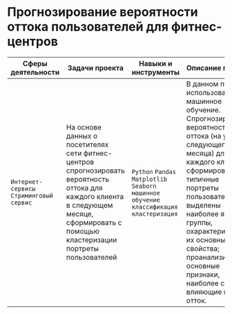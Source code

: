 # Прогнозирование вероятности оттока пользователей для фитнес-центров

Сферы деятельности | Задачи проекта                                  | Навыки и инструменты         |Описание проекта                                                  |
------------------ | ------------------------------------------------|------------------------------|------------------------------------------------------------------|
`Интернет-сервисы` `Стриминговый сервис`| На основе данных о посетителях сети фитнес-центров спрогнозировать вероятность оттока для каждого клиента в следующем месяце, сформировать с помощью кластеризации портреты пользователей|`Python` `Pandas` `Matplotlib` `Seaborn` `машинное обучение` `классификация` `кластеризация` |В данном проекте использовано машинное обучение. Спрогнозирована вероятность оттока (на уровне следующего месяца) для каждого клиента; сформированы типичные портреты пользователей: выделены наиболее яркие группы, охарактеризованы их основные свойства; проанализированы основные признаки, наиболее сильно влияющие на отток.|

